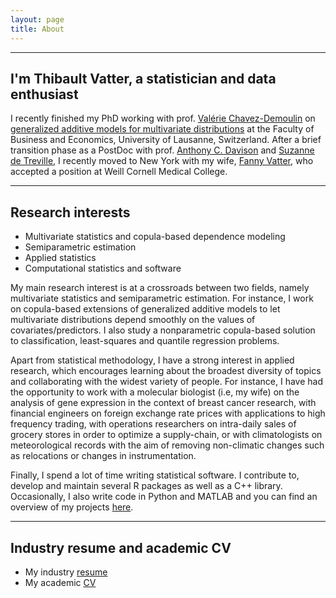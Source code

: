 ```yaml
---
layout: page
title: About
---
```


----------

## I'm Thibault Vatter, a statistician and data enthusiast

I recently finished my PhD working with prof. [Valérie Chavez-Demoulin](https://scholar.google.com/citations?user=ckwRJWAAAAAJ&hl=fr) on [generalized additive models for multivariate distributions](https://serval.unil.ch/resource/serval:BIB_E1AD7D2DCF57.P001/REF) at the Faculty of Business and Economics, University of Lausanne, Switzerland. After a brief transition phase as a PostDoc with prof. [Anthony C. Davison](http://stat.epfl.ch/) and [Suzanne de Treville](https://scholar.google.com/citations?user=hubUU3AAAAAJ&hl=en), I recently moved to New York with my wife, [Fanny Vatter](https://www.linkedin.com/in/fanny-vatter-31886480), who accepted a position at Weill Cornell Medical College.

----------

## Research interests

* Multivariate statistics and copula-based dependence modeling
* Semiparametric estimation
* Applied statistics
* Computational statistics and software

My main research interest is at a crossroads between two fields, namely multivariate statistics and semiparametric estimation. For instance, I work on copula-based extensions of generalized additive models to let multivariate distributions depend smoothly on the values of covariates/predictors. I also study a nonparametric copula-based solution to classification, least-squares and quantile regression problems. 

Apart from statistical methodology, I have a strong interest in applied research, which encourages learning about the broadest diversity of topics and collaborating with the widest variety of people. For instance, I have had the opportunity to work with a molecular biologist (i.e, my wife) on the analysis of gene expression in the context of breast cancer research, with financial engineers on foreign exchange rate prices with applications to high frequency trading, with operations researchers on intra-daily sales of grocery stores in order to optimize a supply-chain, or with climatologists on meteorological records with the aim of removing non-climatic changes such as relocations or changes in instrumentation.  

Finally, I spend a lot of time writing statistical software. I contribute to, develop and maintain several R packages as well as a C++ library. Occasionally, I also write code in Python and MATLAB and you can find an overview of my projects [here](https://tvatter.github.io/software/).

----------

## Industry resume and academic CV

* My industry [resume](/img/resume_vatter_january2017.pdf)
* My academic [CV](/img/cv_vatter_january2017.pdf)
